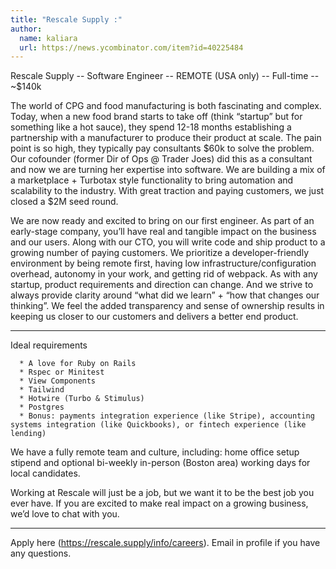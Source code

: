 ```yaml
---
title: "Rescale Supply :"
author:
  name: kaliara
  url: https://news.ycombinator.com/item?id=40225484
---
```

Rescale Supply -- Software Engineer -- REMOTE (USA only) -- Full-time -- ~$140k

The world of CPG and food manufacturing is both fascinating and complex. Today, when a new food brand starts to take off (think “startup” but for something like a hot sauce), they spend 12-18 months establishing a partnership with a manufacturer to produce their product at scale. The pain point is so high, they typically pay consultants $60k to solve the problem. Our cofounder (former Dir of Ops @ Trader Joes) did this as a consultant and now we are turning her expertise into software. We are building a mix of a marketplace + Turbotax style functionality to bring automation and scalability to the industry. With great traction and paying customers, we just closed a $2M seed round.

We are now ready and excited to bring on our first engineer. As part of an early-stage company, you’ll have real and tangible impact on the business and our users. Along with our CTO, you will write code and ship product to a growing number of paying customers. We prioritize a developer-friendly environment by being remote first, having low infrastructure&#x2F;configuration overhead, autonomy in your work, and getting rid of webpack. As with any startup, product requirements and direction can change. And we strive to always provide clarity around “what did we learn” + “how that changes our thinking”. We feel the added transparency and sense of ownership results in keeping us closer to our customers and delivers a better end product.

----

Ideal requirements

<pre><code>  * A love for Ruby on Rails
  * Rspec or Minitest
  * View Components
  * Tailwind
  * Hotwire (Turbo &amp; Stimulus)
  * Postgres
  * Bonus: payments integration experience (like Stripe), accounting systems integration (like Quickbooks), or fintech experience (like lending)
</code></pre>
We have a fully remote team and culture, including: home office setup stipend and optional bi-weekly in-person (Boston area) working days for local candidates.

Working at Rescale will just be a job, but we want it to be the best job you ever have. If you are excited to make real impact on a growing business, we’d love to chat with you.

----

Apply here (<a href="https:&#x2F;&#x2F;rescale.supply&#x2F;info&#x2F;careers" rel="nofollow">https:&#x2F;&#x2F;rescale.supply&#x2F;info&#x2F;careers</a>). Email in profile if you have any questions.
